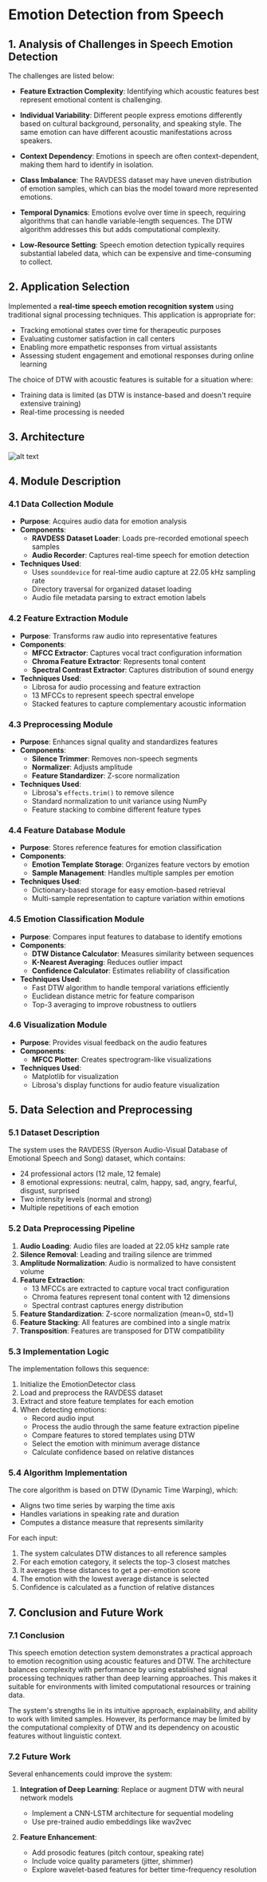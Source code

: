 # Emotion Detection from Speech

## 1. Analysis of Challenges in Speech Emotion Detection

The challenges are listed below:

- **Feature Extraction Complexity**: Identifying which acoustic features best represent emotional content is challenging.

- **Individual Variability**: Different people express emotions differently based on cultural background, personality, and speaking style. The same emotion can have different acoustic manifestations across speakers.

- **Context Dependency**: Emotions in speech are often context-dependent, making them hard to identify in isolation.

- **Class Imbalance**: The RAVDESS dataset may have uneven distribution of emotion samples, which can bias the model toward more represented emotions.

- **Temporal Dynamics**: Emotions evolve over time in speech, requiring algorithms that can handle variable-length sequences. The DTW algorithm addresses this but adds computational complexity.

- **Low-Resource Setting**: Speech emotion detection typically requires substantial labeled data, which can be expensive and time-consuming to collect.


## 2. Application Selection

Implemented a **real-time speech emotion recognition system** using traditional signal processing techniques. This application is appropriate for:

- Tracking emotional states over time for therapeutic purposes
- Evaluating customer satisfaction in call centers
- Enabling more empathetic responses from virtual assistants
- Assessing student engagement and emotional responses during online learning

The choice of DTW with acoustic features is suitable for a situation where:
- Training data is limited (as DTW is instance-based and doesn't require extensive training)
- Real-time processing is needed

## 3. Architecture 

![alt text](image.png)

## 4. Module Description

### 4.1 Data Collection Module
- **Purpose**: Acquires audio data for emotion analysis
- **Components**:
  - **RAVDESS Dataset Loader**: Loads pre-recorded emotional speech samples
  - **Audio Recorder**: Captures real-time speech for emotion detection
- **Techniques Used**:
  - Uses `sounddevice` for real-time audio capture at 22.05 kHz sampling rate
  - Directory traversal for organized dataset loading
  - Audio file metadata parsing to extract emotion labels

### 4.2 Feature Extraction Module
- **Purpose**: Transforms raw audio into representative features
- **Components**:
  - **MFCC Extractor**: Captures vocal tract configuration information
  - **Chroma Feature Extractor**: Represents tonal content
  - **Spectral Contrast Extractor**: Captures distribution of sound energy
- **Techniques Used**:
  - Librosa for audio processing and feature extraction
  - 13 MFCCs to represent speech spectral envelope
  - Stacked features to capture complementary acoustic information

### 4.3 Preprocessing Module
- **Purpose**: Enhances signal quality and standardizes features
- **Components**:
  - **Silence Trimmer**: Removes non-speech segments
  - **Normalizer**: Adjusts amplitude
  - **Feature Standardizer**: Z-score normalization
- **Techniques Used**:
  - Librosa's `effects.trim()` to remove silence
  - Standard normalization to unit variance using NumPy
  - Feature stacking to combine different feature types

### 4.4 Feature Database Module
- **Purpose**: Stores reference features for emotion classification
- **Components**:
  - **Emotion Template Storage**: Organizes feature vectors by emotion
  - **Sample Management**: Handles multiple samples per emotion
- **Techniques Used**:
  - Dictionary-based storage for easy emotion-based retrieval
  - Multi-sample representation to capture variation within emotions

### 4.5 Emotion Classification Module
- **Purpose**: Compares input features to database to identify emotions
- **Components**:
  - **DTW Distance Calculator**: Measures similarity between sequences
  - **K-Nearest Averaging**: Reduces outlier impact
  - **Confidence Calculator**: Estimates reliability of classification
- **Techniques Used**:
  - Fast DTW algorithm to handle temporal variations efficiently
  - Euclidean distance metric for feature comparison
  - Top-3 averaging to improve robustness to outliers

### 4.6 Visualization Module
- **Purpose**: Provides visual feedback on the audio features
- **Components**:
  - **MFCC Plotter**: Creates spectrogram-like visualizations
- **Techniques Used**:
  - Matplotlib for visualization
  - Librosa's display functions for audio feature visualization

## 5. Data Selection and Preprocessing

### 5.1 Dataset Description
The system uses the RAVDESS (Ryerson Audio-Visual Database of Emotional Speech and Song) dataset, which contains:
- 24 professional actors (12 male, 12 female)
- 8 emotional expressions: neutral, calm, happy, sad, angry, fearful, disgust, surprised
- Two intensity levels (normal and strong)
- Multiple repetitions of each emotion

### 5.2 Data Preprocessing Pipeline
1. **Audio Loading**: Audio files are loaded at 22.05 kHz sample rate
2. **Silence Removal**: Leading and trailing silence are trimmed
3. **Amplitude Normalization**: Audio is normalized to have consistent volume
4. **Feature Extraction**:
   - 13 MFCCs are extracted to capture vocal tract configuration
   - Chroma features represent tonal content with 12 dimensions
   - Spectral contrast captures energy distribution
5. **Feature Standardization**: Z-score normalization (mean=0, std=1)
6. **Feature Stacking**: All features are combined into a single matrix
7. **Transposition**: Features are transposed for DTW compatibility

### 5.3 Implementation Logic

The implementation follows this sequence:

1. Initialize the EmotionDetector class
2. Load and preprocess the RAVDESS dataset
3. Extract and store feature templates for each emotion
4. When detecting emotions:
   - Record audio input
   - Process the audio through the same feature extraction pipeline
   - Compare features to stored templates using DTW
   - Select the emotion with minimum average distance
   - Calculate confidence based on relative distances

### 5.4 Algorithm Implementation

The core algorithm is based on DTW (Dynamic Time Warping), which:
- Aligns two time series by warping the time axis
- Handles variations in speaking rate and duration
- Computes a distance measure that represents similarity

For each input:
1. The system calculates DTW distances to all reference samples
2. For each emotion category, it selects the top-3 closest matches
3. It averages these distances to get a per-emotion score
4. The emotion with the lowest average distance is selected
5. Confidence is calculated as a function of relative distances

## 7. Conclusion and Future Work

### 7.1 Conclusion

This speech emotion detection system demonstrates a practical approach to emotion recognition using acoustic features and DTW. The architecture balances complexity with performance by using established signal processing techniques rather than deep learning approaches. This makes it suitable for environments with limited computational resources or training data.

The system's strengths lie in its intuitive approach, explainability, and ability to work with limited samples. However, its performance may be limited by the computational complexity of DTW and its dependency on acoustic features without linguistic context.

### 7.2 Future Work

Several enhancements could improve the system:

1. **Integration of Deep Learning**: Replace or augment DTW with neural network models
   - Implement a CNN-LSTM architecture for sequential modeling
   - Use pre-trained audio embeddings like wav2vec

2. **Feature Enhancement**:
   - Add prosodic features (pitch contour, speaking rate)
   - Include voice quality parameters (jitter, shimmer)
   - Explore wavelet-based features for better time-frequency resolution
